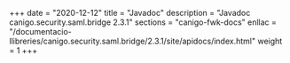 +++
date        = "2020-12-12"
title       = "Javadoc"
description = "Javadoc canigo.security.saml.bridge 2.3.1"
sections    = "canigo-fwk-docs"
enllac		= "/documentacio-llibreries/canigo.security.saml.bridge/2.3.1/site/apidocs/index.html"
weight		= 1
+++
